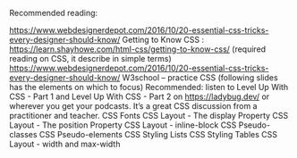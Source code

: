 Recommended reading:

https://www.webdesignerdepot.com/2016/10/20-essential-css-tricks-every-designer-should-know/
Getting to Know CSS : https://learn.shayhowe.com/html-css/getting-to-know-css/ (required reading on CSS, it describe in simple terms)
https://www.webdesignerdepot.com/2016/10/20-essential-css-tricks-every-designer-should-know/
W3school – practice CSS (following slides has the elements on which to focus)
Recommended: listen to Level Up With CSS - Part 1 and Level Up With CSS - Part 2 on https://ladybug.dev/ or wherever you get your podcasts. It’s a great CSS discussion from a practitioner and teacher. 
CSS Fonts
CSS Layout - The display Property
CSS Layout - The position Property
CSS Layout - inline-block
CSS Pseudo-classes
CSS Pseudo-elements
CSS Styling Lists
CSS Styling Tables
CSS Layout - width and max-width
